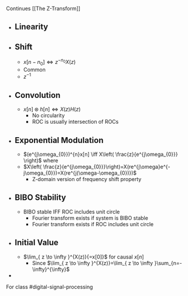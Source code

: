 Continues [[The Z-Transform]]
- ## Linearity
- ## Shift
	- $x[n-n_{0}] \iff z^{-n_{0}}X(z)$
	- Common
	- $z^{-1}$
- ## Convolution
	- $x[n]\circledast h[n] \iff X(z)H(z)$
		- No circularity
		- ROC is usually intersection of ROCs
- ## Exponential Modulation
	- $(e^{j\omega_{0}})^{n}x[n] \iff X\left( \frac{z}{e^{j\omega_{0}}} \right)$ where
	- $X\left( \frac{z}{e^{j\omega_{0}}}\right)=X(re^{j\omega}e^{-j\omega_{0}})=X(re^{j(\omega-\omega_{0})})$
		- Z-domain version of frequency shift property
- ## BIBO Stability
	- BIBO stable IFF ROC includes unit circle
		- Fourier transform exists if system is BIBO stable
		- Fourier transform exists if ROC includes unit circle
- ## Initial Value
	- $\lim_{ z \to \infty }^{X(z)}{=x[0]}$ for causal $x[n]$
		- Since $\lim_{ z \to \infty }^{X(z)}=\lim_{ z \to \infty }\sum_{n=-\infty}^{\infty}$
- 

For class #digital-signal-processing 